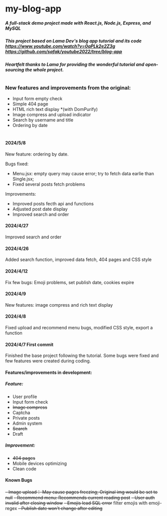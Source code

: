 # my-blog-app
##### A  full-stack demo project made with React.js, Node.js, Express, and MySQL
##### This project based on Lama Dev's blog app tutorial and its code https://www.youtube.com/watch?v=0aPLk2e2Z3g https://github.com/safak/youtube2022/tree/blog-app
##### Heartfelt thanks to Lama for providing the wonderful tutorial and open-sourcing the whole project.
# 
### New features and improvements from the original:
- Input form empty check
- Simple 404 page
- HTML rich text display *(with DomPurify)
- Image compress and upload indicator
- Search by username and title
- Ordering by date
# 
#### 2024/5/8
 New feature: ordering by date.

 Bugs fixed:
- Menu.jsx: empty query may cause error; try to fetch data earlie than Single.jsx;
- Fixed several posts fetch problems

 Improvements:
- Improved posts fecth api and functions
- Adjusted post date display
- Improved search and order
#### 2024/4/27
Improved search and order
#### 2024/4/26
Added search function, improved data fetch, 404 pages and CSS style
#### 2024/4/12
Fix few bugs: Emoji problems, set publish date, cookies expire
#### 2024/4/9
New features: image compress and rich text display
#### 2024/4/8
Fixed upload and recommend menu bugs, modified CSS style, export a function
#### 2024/4/7 First commit
Finished the base project following the tutorial. Some bugs were fixed and few features were created during coding.

#### Features/improvements in development:
##### Feature:
- User profile
- Input form check
- ~~Image compress~~
- Captcha
- Private posts
- Admin system
- ~~Search~~
- Draft

##### Improvement: 
- ~~404 pages~~
- Mobile devices optimizing
- Clean code

#### Known Bugs
~~- Image upload：
	May cause pages freezing;
	Original img would be set to null~~
~~- Recommend menu:
	Recommends current reading post~~
~~- User auth invalid after closing window~~
~~- Emojis lead SQL error~~ filter emojis with emoji-regex
~~- Publish date won't change after editing~~
